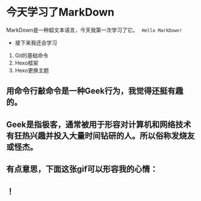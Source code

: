 # 今天学习了MarkDown
MarkDown是一种超文本语言，今天我第一次学习了它。
``` Hello MarkDown!```
* 接下来我还会学习
1. Git的基础命令
2. Hexo框架
3. Hexo更换主题
## 用命令行敲命令是一种**Geek**行为，我觉得还挺有趣的。
## Geek是指极客，通常被用于形容对计算机和网络技术有狂热兴趣并投入大量时间钻研的人。所以俗称发烧友或怪杰。
## 有点意思，下面这张gif可以形容我的心情：
## ！[](https://qgt-style.oss-cn-hangzhou.aliyuncs.com/newcoursep4/g1/g1-2-2/tenor.gif)

